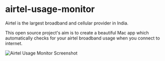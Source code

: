 airtel-usage-monitor
====================
Airtel is the largest broadband and cellular provider in India.

This open source project's aim is to create a beautiful Mac app which automatically checks for your airtel broadband usage when you connect to internet.

![Airtel Usage Monitor Screenshot](http://www.thekirankumar.com/blog/wp-content/uploads/2013/12/usage_monitor_preview22.jpg)
